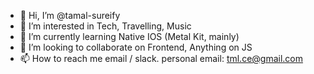 - 👋 Hi, I’m @tamal-sureify
- 👀 I’m interested in Tech, Travelling, Music
- 🌱 I’m currently learning Native IOS (Metal Kit, mainly)
- 💞️ I’m looking to collaborate on Frontend, Anything on JS
- 📫 How to reach me email / slack. personal email: tml.ce@gmail.com

<!---
tamal-sureify/tamal-sureify is a ✨ special ✨ repository because its `README.md` (this file) appears on your GitHub profile.
You can click the Preview link to take a look at your changes.
--->
